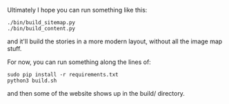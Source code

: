 Ultimately I hope you can run something like this:

```
./bin/build_sitemap.py
./bin/build_content.py
```

and it'll build the stories in a more modern layout, without all the image map stuff.

For now, you can run something along the lines of:
```
sudo pip install -r requirements.txt
python3 build.sh
```

and then some of the website shows up in the build/ directory.
